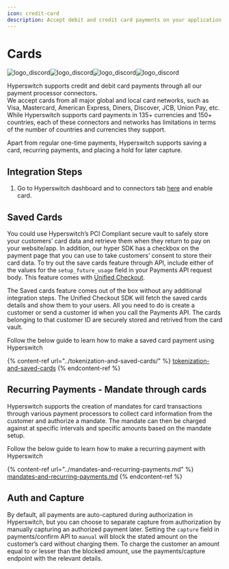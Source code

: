 ```yaml
---
icon: credit-card
description: Accept debit and credit card payments on your application
---
```


# Cards

![logo\_discord](https://hyperswitch.io/logos/logo_diners.svg)![logo\_discord](https://hyperswitch.io/logos/logo_visa.svg)![logo\_discord](https://hyperswitch.io/logos/logo_mastercard.svg)![logo\_discord](https://hyperswitch.io/logos/logo_amex.svg)

Hyperswitch supports credit and debit card payments through all our payment processor connector&#x73;**.** \
We accept cards from all major global and local card networks, such as Visa, Mastercard, American Express, Diners, Discover, JCB, Union Pay, etc. While Hyperswitch supports card payments in 135+ currencies and 150+ countries, each of these connectors and networks has limitations in terms of the number of countries and currencies they support.

Apart from regular one-time payments, Hyperswitch supports saving a card, recurring payments, and placing a hold for later capture.

## Integration Steps

1. Go to Hyperswitch dashboard and to connectors tab [here](https://app.hyperswitch.io/dashboard/connectors) and enable card.

## Saved Cards

You could use Hyperswitch’s PCI Compliant secure vault to safely store your customers’ card data and retrieve them when they return to pay on your website/app. In addition, our hyper SDK has a checkbox on the payment page that you can use to take customers’ consent to store their card data. To try out the save cards feature through API, include either of the values for the `setup_future_usage` field in your Payments API request body. This feature comes with [Unified Checkout](../../../merchant-controls/integration-guide/web/).

The Saved cards feature comes out of the box without any additional integration steps. The Unified Checkout SDK will fetch the saved cards details and show them to your users. All you need to do is create a customer or send a customer id when you call the Payments API. The cards belonging to that customer ID are securely stored and retrived from the card vault.

Follow the below guide to learn how to make a saved card payment using Hyperswitch

{% content-ref url="../tokenization-and-saved-cards/" %}
[tokenization-and-saved-cards](../tokenization-and-saved-cards/)
{% endcontent-ref %}

## Recurring Payments - Mandate through cards

Hyperswitch supports the creation of mandates for card transactions through various payment processors to collect card information from the customer and authorize a mandate. The mandate can then be charged against at specific intervals and specific amounts based on the mandate setup.&#x20;

Follow the below guide to learn how to make a recurring payment with Hyperswitch

{% content-ref url="../mandates-and-recurring-payments.md" %}
[mandates-and-recurring-payments.md](../mandates-and-recurring-payments.md)
{% endcontent-ref %}

## Auth and Capture

By default, all payments are auto-captured during authorization in Hyperswitch, but you can choose to separate capture from authorization by manually capturing an authorized payment later. Setting the `capture` field in payments/confirm API to `manual` will block the stated amount on the customer’s card without charging them. To charge the customer an amount equal to or lesser than the blocked amount, use the payments/capture endpoint with the relevant details.
